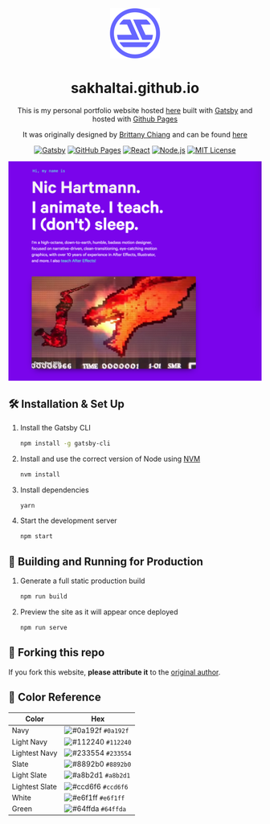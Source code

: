 <div align="center">
  <img alt="Logo" src="https://raw.githubusercontent.com/sakhaltai/portfolioTest5/main/src/images/logo.png" width="100" />
</div>

<h1 align="center">
  sakhaltai.github.io
</h1>

<p align="center">
  This is my personal portfolio website hosted <a href="https://sakhaltai.github.io/" target="_blank">here</a> built with <a href="https://www.gatsbyjs.org/" target="_blank">Gatsby</a> and hosted with <a href="https://pages.github.com/
" target="_blank">Github Pages</a>
</p>

<p align="center">
  It was originally designed by <a href="https://github.com/bchiang7" target="_blank">Brittany Chiang</a> and can be found <a href="https://brittanychiang.com/" target="_blank">here</a>
</p>

<div align="center">

[![Gatsby](https://img.shields.io/badge/Gatsby-663399.svg?style=for-the-badge&logo=Gatsby&logoColor=white)](https://www.gatsbyjs.com/)
[![GitHub Pages](https://img.shields.io/badge/GitHub%20Pages-222222.svg?style=for-the-badge&logo=github&logoColor=white)](https://pages.github.com)
[![React](https://img.shields.io/badge/React-20232A.svg?style=for-the-badge&logo=react&logoColor=61DAFB)](https://react.dev/)
[![Node.js](https://img.shields.io/badge/Node.js-339933.svg?style=for-the-badge&logo=nodedotjs&logoColor=white)](https://nodejs.org/en)
[![MIT License](https://img.shields.io/badge/License-MIT-yellow.svg?style=for-the-badge)](https://opensource.org/license/mit/)

</div>

![demo](https://raw.githubusercontent.com/sakhaltai/portfolioTest5/main/src/images/demo.png)

## 🛠 Installation & Set Up

1. Install the Gatsby CLI

   ```sh
   npm install -g gatsby-cli
   ```

2. Install and use the correct version of Node using [NVM](https://github.com/nvm-sh/nvm)

   ```sh
   nvm install
   ```

3. Install dependencies

   ```sh
   yarn
   ```

4. Start the development server

   ```sh
   npm start
   ```

## 🚀 Building and Running for Production

1. Generate a full static production build

   ```sh
   npm run build
   ```

2. Preview the site as it will appear once deployed

   ```sh
   npm run serve
   ```

## 🚨 Forking this repo

If you fork this website, **please attribute it** to the <a href="https://brittanychiang.com/" target="_blank">original author</a>.

## 🎨 Color Reference

| Color          | Hex                                                                |
| -------------- | ------------------------------------------------------------------ |
| Navy           | ![#0a192f](https://via.placeholder.com/10/0a192f?text=+) `#0a192f` |
| Light Navy     | ![#112240](https://via.placeholder.com/10/0a192f?text=+) `#112240` |
| Lightest Navy  | ![#233554](https://via.placeholder.com/10/303C55?text=+) `#233554` |
| Slate          | ![#8892b0](https://via.placeholder.com/10/8892b0?text=+) `#8892b0` |
| Light Slate    | ![#a8b2d1](https://via.placeholder.com/10/a8b2d1?text=+) `#a8b2d1` |
| Lightest Slate | ![#ccd6f6](https://via.placeholder.com/10/ccd6f6?text=+) `#ccd6f6` |
| White          | ![#e6f1ff](https://via.placeholder.com/10/e6f1ff?text=+) `#e6f1ff` |
| Green          | ![#64ffda](https://via.placeholder.com/10/64ffda?text=+) `#64ffda` |
